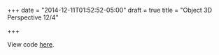 +++
date = "2014-12-11T01:52:52-05:00"
draft = true
title = "Object 3D Perspective 12/4"

+++

View code <a href="https://github.com/irisyuan/old-graphics/tree/gh-pages/old-graphics/assignment11" target="_blank">here</a>.
